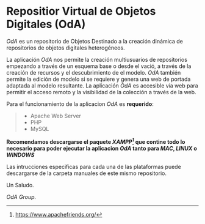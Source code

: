 Repositior Virtual de Objetos Digitales (OdA)
===================

<i>OdA</i> es un repositorio de Objetos Destinado a la creación dinámica de repositorios de objetos digitales heterogéneos.

La aplicación <i>OdA</i> nos permite la creación multiusuarios de repositorios empezando a través de un esquema base o desde el vació, a través de la creación de recursos y el descubrimiento de el modelo.  <i>OdA</i> también permite la edición de modelo si se requiere y genera una web de portada adaptada al modelo resultante. La aplicación <i>OdA</i> es accesible vía web para permitir el acceso remoto y la visibilidad  de la colección a través de la web.

Para el funcionamiento de la aplicacion <i>OdA</i> es **requerido**:
> - Apache Web Server
> - PHP
> - MySQL

**Recomendamos descargarse el paquete <i>XAMPP[^xampp]</i> que contine todo lo necesario para poder ejecutar la aplicacion <i>OdA</i> tanto para <i>MAC</i>, <i>LINUX</i> o <i>WINDOWS</i>**  

Las intrucciones especificas para cada una de las plataformas puede descargarse de la carpeta manuales de este mismo repositorio.

Un Saludo.

<i>OdA Group.</i>

[^xampp]:  https://www.apachefriends.org/



